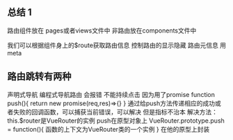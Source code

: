 ## 总结 1
 路由组件放在 pages或者views文件中
 非路由放在components文件中


 我们可以根据组件身上的$route获取路由信息
 控制路由的显示隐藏 路由元信息 用 meta 


## 路由跳转有两种
声明式导航
编程式导航路由 会报错 不能持续点击 因为用了promise
function push(){
    return new promise(req,res)=>{}
}
通过给push方法传递相应的成功或者失败的回调函数，可以捕获当前错误，可以解决
但是指标不治本
解决方法：
this.$router是VueRouter的实例
push在原型对象上
VueRouter.prototype.push = function(){
    函数的上下文为VueRouter类的一个实例
}
 在他的原型上封装
